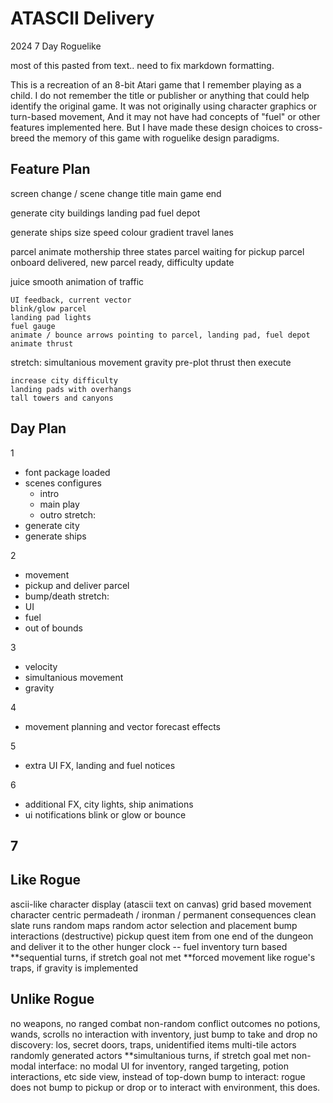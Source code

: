 # ATASCII Delivery
2024 7 Day Roguelike

most of this pasted from text.. need to fix markdown formatting. 

This is a recreation of an 8-bit Atari game that I remember playing as a child.
I do not remember the title or publisher or anything that could help identify the original game.
It was not originally using character graphics or turn-based movement,
And it may not have had concepts of "fuel" or other features implemented here.
But I have made these design choices to cross-breed the memory of this game with roguelike design paradigms.

## Feature Plan

screen change / scene change
    title
    main game
    end

generate city
    buildings
    landing pad
    fuel depot

generate ships
    size
    speed
    colour gradient
    travel lanes

parcel
    animate mothership
    three states
        parcel waiting for pickup
        parcel onboard
        delivered, new parcel ready, difficulty update

juice
    smooth animation of traffic

    UI feedback, current vector
    blink/glow parcel
    landing pad lights
    fuel gauge
    animate / bounce arrows pointing to parcel, landing pad, fuel depot
    animate thrust

stretch:
    simultanious movement
    gravity
    pre-plot thrust then execute

    increase city difficulty
    landing pads with overhangs
    tall towers and canyons

## Day Plan

1
- font package loaded
- scenes configures
    - intro
    - main play
    - outro
stretch:
- generate city
- generate ships

2
- movement
- pickup and deliver parcel
- bump/death
stretch:
- UI 
- fuel
- out of bounds

3
- velocity
- simultanious movement
- gravity

4
- movement planning and vector forecast effects

5
- extra UI FX, landing and fuel notices

6
- additional FX, city lights, ship animations
- ui notifications blink or glow or bounce

7
-

## Like Rogue

ascii-like character display (atascii text on canvas)
grid based movement
character centric
permadeath / ironman / permanent consequences
clean slate runs
random maps
random actor selection and placement
bump interactions (destructive)
pickup quest item from one end of the dungeon and deliver it to the other
hunger clock -- fuel
inventory
turn based
**sequential turns, if stretch goal not met
**forced movement like rogue's traps, if gravity is implemented

## Unlike Rogue

no weapons, no ranged combat
non-random conflict outcomes
no potions, wands, scrolls
no interaction with inventory, just bump to take and drop
no discovery: los, secret doors, traps, unidentified items
multi-tile actors
randomly generated actors
**simultanious turns, if stretch goal met
non-modal interface: no modal UI for inventory, ranged targeting, potion interactions, etc
side view, instead of top-down
bump to interact:  rogue does not bump to pickup or drop or to interact with environment, this does.